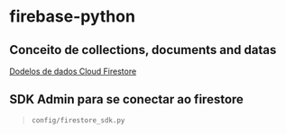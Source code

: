 # firebase-python

## Conceito de collections, documents and datas

[Dodelos de dados Cloud Firestore](https://firebase.google.com/docs/firestore/data-model?hl=pt-br)

## SDK Admin para se conectar ao firestore
> ```config/firestore_sdk.py```
